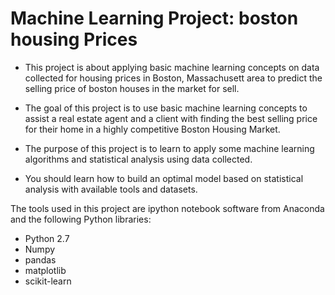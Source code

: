 # Machine Learning Project: boston housing Prices

- This project is about applying basic machine learning concepts on data collected for housing prices in Boston, Massachusett area
to predict the selling price of boston houses in the market for sell.

- The goal of this project is to use basic machine learning concepts to assist a real estate agent and a client with finding the best selling price for their home in a highly competitive Boston Housing Market.

- The purpose of this project is to learn to apply some machine learning algorithms and statistical analysis using data collected.

- You should learn how to build an optimal model based on statistical analysis with available tools and datasets.

The tools used in this project are ipython notebook software from Anaconda and the following Python libraries:
- Python 2.7
- Numpy
- pandas
- matplotlib
- scikit-learn
